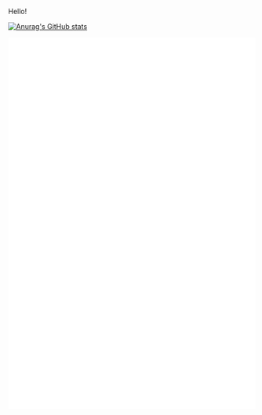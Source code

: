 Hello!

[![Anurag's GitHub stats](https://github-readme-stats.vercel.app/api?username=chtang-hmc)](https://github.com/anuraghazra/github-readme-stats)

![Metrics](/github-metrics.svg)
